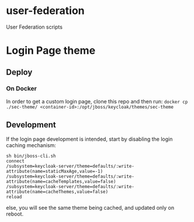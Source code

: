 # user-federation
User Federation scripts

# Login Page theme

## Deploy
### On Docker
In order to get a custom login page, clone this repo and then run:
```docker cp ./sec-theme/ <container-id>:/opt/jboss/keycloak/themes/sec-theme```

## Development
If the login page development is intended, start by disabling the login caching mechanism:
```
sh bin/jboss-cli.sh 
connect
/subsystem=keycloak-server/theme=defaults/:write-attribute(name=staticMaxAge,value=-1)
/subsystem=keycloak-server/theme=defaults/:write-attribute(name=cacheTemplates,value=false)
/subsystem=keycloak-server/theme=defaults/:write-attribute(name=cacheThemes,value=false)
reload
```
else, you will see the same theme being cached, and updated only on reboot.
